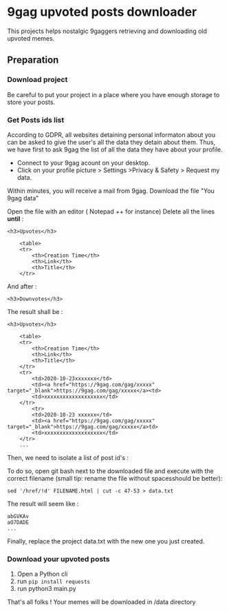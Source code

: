 # 9gag upvoted posts downloader

This projects helps nostalgic 9gaggers retrieving and downloading old upvoted memes.



## Preparation

### Download project

Be careful to put your project in a place where you have enough storage to store your posts.

### Get Posts ids list

According to GDPR, all websites detaining personal informaton about you can be asked to give the user's all the data they detain about them. Thus, we have first to ask 9gag the list of all the data they have about your profile. 

 - Connect to your 9gag acount on your desktop.
 - Click on your profile picture > Settings >Privacy & Safety > Request my data.

Within minutes, you will receive a mail from 9gag. Download the file "You 9gag data"

Open the file with an editor ( Notepad ++ for instance)
Delete all the lines **until** :
```
<h3>Upvotes</h3>

    <table>
    <tr>
        <th>Creation Time</th>
        <th>Link</th>
        <th>Title</th>
    </tr>
```
And after :

```
<h3>Downvotes</h3>
```


The result shall be :


```
<h3>Upvotes</h3>

    <table>
    <tr>
        <th>Creation Time</th>
        <th>Link</th>
        <th>Title</th>
    </tr>
    <tr>
        <td>2020-10-23xxxxxxx</td>
        <td><a href="https://9gag.com/gag/xxxxx" target="_blank">https://9gag.com/gag/xxxxx</a><td>
        <td>xxxxxxxxxxxxxxxxxxx</td>
    </tr>
        <tr>
        <td>2020-10-23 xxxxxx</td>
        <td><a href="https://9gag.com/gag/xxxxx" target="_blank">https://9gag.com/gag/xxxxx</a>td>
        <td>xxxxxxxxxxxxxxxxxxx</td>
    </tr>
    ...
```

Then, we need to isolate a list of post id's :

To do so, open git bash next to the downloaded file and execute with the correct filename (small tip: rename the file without spacesshould be better):

```
sed '/href/!d' FILENAME.html | cut -c 47-53 > data.txt
```

The result will seem like :

```
abGVKAv
aO7DADE
...
```

Finally, replace the project data.txt with the new one you just created.


### Download your upvoted posts

1. Open a Python cli
2. run `pip install requests`
3. run python3 main.py


That's all folks ! Your memes will be downloaded in /data directory